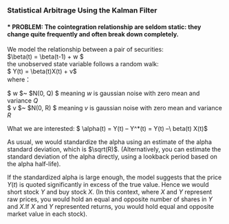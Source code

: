 ### Statistical Arbitrage Using the Kalman Filter
#### * PROBLEM: The cointegration relationship are seldom static: they change quite frequently and often break down completely.
We model the relationship between a pair of securities:  
$\beta(t)  = \beta(t-1) + w $  
the unobserved state variable follows a random walk:  
$ Y(t) = \beta(t)X(t) + v$  
where：  

$ w $~ $N(0, Q) $ meaning $w$ is gaussian noise with zero mean and variance $Q$   
$ v $~ $N(0, R) $ meaning $v$ is gaussian noise with zero mean and variance $R$   

What we are interested:
$ \alpha(t) = Y(t) – Y^*(t) = Y(t) –\ beta(t) X(t)$

As usual, we would standardize the alpha using an estimate of the alpha standard deviation, which is $\sqrt(R)$.  (Alternatively, you can estimate the standard deviation of the alpha directly, using a lookback period based on the alpha half-life).

If the standardized alpha is large enough, the model suggests that the price $Y(t)$ is quoted significantly in excess of the true value.  Hence we would short stock $Y$ and buy stock $X$.  (In this context, where $X$ and $Y$ represent raw prices, you would hold an equal and opposite number of shares in $Y$ and $X$.If $X$ and $Y$ represented returns, you would hold equal and opposite market value in each stock).
